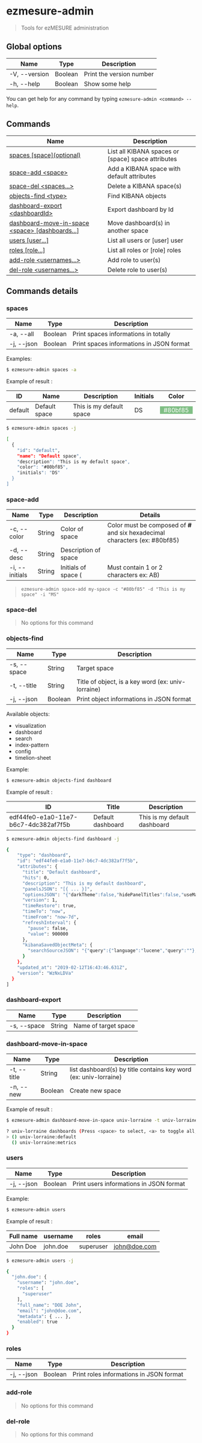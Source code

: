 # ezmesure-admin

> Tools for ezMESURE administration

## Global options

| Name | Type | Description |
| --- | --- | --- |
| -V, --version | Boolean | Print the version number |
| -h, --help | Boolean | Show some help |

You can get help for any command by typing `ezmesure-admin <command> --help`.

## Commands

| Name | Description |
| --- | --- |
| [spaces [space]\(optional)](#spaces) | List all KIBANA spaces or [space] space attributes |
| [space-add \<space>](#space-add) | Add a KIBANA space with default attributes |
| [space-del \<spaces...>](#space-del) | Delete a KIBANA space(s) |
| [objects-find \<type>](#objects-find) | Find KIBANA objects |
| [dashboard-export \<dashboardId>](#dashboard-export) | Export dashboard by Id |
| [dashboard-move-in-space \<space> [dashboards...]](#dashboard-move-in-space) | Move dashboard(s) in another space |
| [users [user...]](#users) | List all users or \[user\] user |
| [roles [role...]](#roles) | List all roles or \[role\] roles |
| [add-role <role> <usernames...>](#add-role) | Add role to user(s) |
| [del-role <role> <usernames...>](#del-role) | Delete role to user(s) |

## Commands details

### spaces

| Name | Type | Description |
| --- | --- | --- |
| -a, --all | Boolean | Print spaces informations in totally |
| -j, --json | Boolean | Print spaces informations in JSON format |

Examples:

```bash
$ ezmesure-admin spaces -a
```

Example of result :

| ID | Name | Description | Initials | Color |
| --- | --- | --- | --- | --- |
| default | Default space | This is my default space | DS | <span style="color: #fff; background-color: #80bf85; padding: 0 10px;">#80bf85<span> |

```bash
$ ezmesure-admin spaces -j

[
  {
    "id": "default",
    "name": "Default space",
    "description": "This is my default space",
    "color": "#80bf85",
    "initials": "DS"
  }
]
```

### space-add

| Name | Type | Description | Details |
| --- | --- | --- | --- |
| -c, --color | String | Color of space | Color must be composed of **#** and six hexadecimal characters (ex: #80bf85)  |
| -d, --desc | String | Description of space |
| -i, --initials | String | Initials of space (| Must contain 1 or 2 characters ex: AB) |
> `ezmesure-admin space-add my-space -c "#80bf85" -d "This is my space" -i "MS"`

### space-del

> No options for this command

### objects-find

| Name | Type | Description |
| --- | --- | --- |
| -s, --space | String | Target space |
| -t, --title | String | Title of object, is a key word (ex: univ-lorraine) |
| -j, --json | Boolean | Print object informations in JSON format |

Available objects:

- visualization
- dashboard
- search
- index-pattern
- config
- timelion-sheet

Example:

```bash
$ ezmesure-admin objects-find dashboard
```

Example of result :

| ID | Title | Description |
| --- | --- | --- |
| edf44fe0-e1a0-11e7-b6c7-4dc382af7f5b | Default dashboard | This is my default dashboard |

```bash
$ ezmesure-admin objects-find dashboard -j

{
    "type": "dashboard",
    "id": "edf44fe0-e1a0-11e7-b6c7-4dc382af7f5b",
    "attributes": {
      "title": "Default dashboard",
      "hits": 0,
      "description": "This is my default dashboard",
      "panelsJSON": "[{ ... }]",
      "optionsJSON": "{"darkTheme":false,"hidePanelTitles":false,"useMargins":true}",
      "version": 1,
      "timeRestore": true,
      "timeTo": "now",
      "timeFrom": "now-7d",
      "refreshInterval": {
        "pause": false,
        "value": 900000
      },
      "kibanaSavedObjectMeta": {
        "searchSourceJSON": "{"query":{"language":"lucene","query":""},"filter":[]}"
      }
    },
    "updated_at": "2019-02-12T16:43:46.631Z",
    "version": "WzNxLDVa"
  }
]
```

### dashboard-export

| Name | Type | Description |
| --- | --- | --- |
| -s, --space | String | Name of target space |

### dashboard-move-in-space

| Name | Type | Description |
| --- | --- | --- |
| -t, --title | String | list dashboard(s) by title contains key word (ex: univ-lorraine) |
| -n, --new | Boolean | Create new space |

Example of result :
```bash
$ ezmesure-admin dashboard-move-in-space univ-lorraine -t univ-lorraine

? univ-lorraine dashboards (Press <space> to select, <a> to toggle all, <i> to invert selection)
> () univ-lorraine:default
  () univ-lorraine:metrics
```

### users

| Name | Type | Description |
| --- | --- | --- |
| -j, --json | Boolean | Print users informations in JSON format |

Example:

```bash
$ ezmesure-admin users
```

Example of result :

| Full name | username | roles | email |
| --- | --- | --- | --- |
| John Doe | john.doe | superuser | john@doe.com |

```bash
$ ezmesure-admin users -j

{
  "john.doe": {
    "username": "john.doe",
    "roles": [
      "superuser"
    ],
    "full_name": "DOE John",
    "email": "john@doe.com",
    "metadata": { ... },
    "enabled": true
  }
}
```

### roles

| Name | Type | Description |
| --- | --- | --- |
| -j, --json | Boolean | Print roles informations in JSON format |

### add-role
> No options for this command

### del-role
> No options for this command
